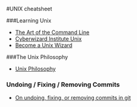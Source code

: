 #UNIX cheatsheet

###Learning Unix

- [The Art of the Command Line](https://github.com/jlevy/the-art-of-command-line)
- [Cyberwizard Institute Unix](https://github.com/cyberwizardinstitute/workshops/blob/master/unix.markdown)
- [Become a Unix Wizard](https://github.com/substack/unix-adventure)

###The Unix Philosophy

- [Unix Philosophy](https://en.wikipedia.org/wiki/Unix_philosophy)

### Undoing / Fixing / Removing Commits

- [On undoing, fixing, or removing commits in git](http://sethrobertson.github.io/GitFixUm/fixup.html#discard_all_unpushed)